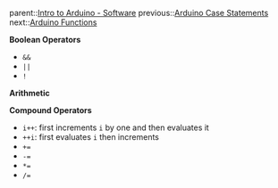 parent::[Intro to Arduino - Software](Intro%20to%20Arduino%20-%20Software.md)
previous::[Arduino Case Statements](Arduino%20Case%20Statements.md)
next::[Arduino Functions](Arduino%20Functions.md)

**Boolean Operators**
- `&&`
- `||` 
- `!`

**Arithmetic**

**Compound Operators**
- `i++`: first increments `i` by one and then evaluates it
- `++i`: first evaluates `i` then increments
- `+=`
- `-=`
- `*=`
- `/=`

